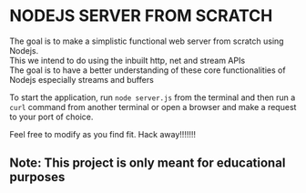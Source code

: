 # NODEJS SERVER FROM SCRATCH

The goal is to make a simplistic functional web server from scratch using Nodejs.  
This we intend to do using the inbuilt http, net and stream APIs  
The goal is to have a better understanding of these core functionalities of Nodejs especially streams and buffers

To start the application, run `node server.js` from the terminal and then run a `curl` command from another terminal
or open a browser and make a request to your port of choice.  

Feel free to modify as you find fit. Hack away!!!!!!!

## Note: This project is only meant for educational purposes
